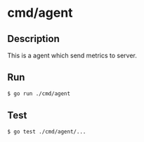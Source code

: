 # cmd/agent

## Description

This is a agent which send metrics to server. 

## Run

```bash
$ go run ./cmd/agent
```

## Test

```bash
$ go test ./cmd/agent/...
```